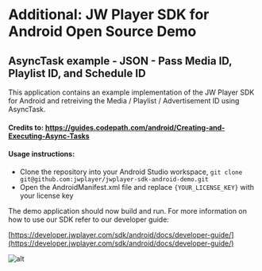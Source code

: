 # Additional: JW Player SDK for Android Open Source Demo
## AsyncTask example - JSON - Pass Media ID, Playlist ID, and Schedule ID

This application contains an example implementation of the JW Player SDK for Android and retreiving the Media / Playlist / Advertisement ID using AsyncTask.

#### Credits to: https://guides.codepath.com/android/Creating-and-Executing-Async-Tasks

#### Usage instructions:

-	Clone the repository into your Android Studio workspace, 
  `git clone git@github.com:jwplayer/jwplayer-sdk-android-demo.git`
-	Open the AndroidManifest.xml file and replace `{YOUR_LICENSE_KEY}` with your license key

The demo application should now build and run. 
For more information on how to use our SDK refer to our developer guide:

[https://developer.jwplayer.com/sdk/android/docs/developer-guide/](https://developer.jwplayer.com/sdk/android/docs/developer-guide/)

![alt](https://s3.amazonaws.com/qa.jwplayer.com/~hyunjoo/android/github/v360-asynctask.gif)

